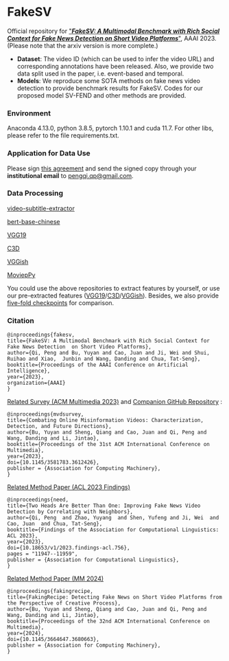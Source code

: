 # FakeSV
Official repository for ["***FakeSV: A Multimodal Benchmark with Rich Social Context for Fake News Detection on Short Video Platforms***"](https://arxiv.org/abs/2211.10973), AAAI 2023. (Please note that the arxiv version is more complete.)
- **Dataset**: The video ID (which can be used to infer the video URL) and corresponding annotations have been released. Also, we provide two data split used in the paper, i.e. event-based and temporal. 
- **Models**: We reproduce some SOTA methods on fake news video detection to provide benchmark results for FakeSV. Codes for our proposed model SV-FEND and other methods are provided. 

### Environment
Anaconda 4.13.0, python 3.8.5, pytorch 1.10.1 and cuda 11.7. For other libs, please refer to the file requirements.txt.

### Application for Data Use
Please sign [this agreement](https://drive.google.com/file/d/1Y4qVjRbV8MLIqiVn4gITA5Quk8_XDeer) and send the signed copy through your **institutional email** to pengqi.qp@gmail.com.

### Data Processing
[video-subtitle-extractor](https://github.com/YaoFANGUK/video-subtitle-extractor)

[bert-base-chinese](https://github.com/google-research/bert)

[VGG19](https://pytorch.org/vision/main/models)

[C3D](https://github.com/yyuanad/Pytorch_C3D_Feature_Extractor)

[VGGish](https://github.com/harritaylor/torchvggish)

[MoviepPy](https://github.com/Zulko/moviepy)

You could use the above repositories to extract features by yourself, or use our pre-extracted features ([VGG19](https://huggingface.co/datasets/MischaQI/FakeSV/blob/main/ptvgg19_frames.zip)/[C3D](https://huggingface.co/datasets/MischaQI/FakeSV/blob/main/c3d.zip)/[VGGish](https://huggingface.co/datasets/MischaQI/FakeSV/blob/main/dict_vid_audioconvfea.pkl)). Besides, we also provide [five-fold checkpoints](https://huggingface.co/datasets/MischaQI/FakeSV/tree/main/checkpoints) for comparison. 

### Citation
```
@inproceedings{fakesv, 
title={FakeSV: A Multimodal Benchmark with Rich Social Context for Fake News Detection  on Short Video Platforms}, 
author={Qi, Peng and Bu, Yuyan and Cao, Juan and Ji, Wei and Shui, Ruihao and Xiao,  Junbin and Wang, Danding and Chua, Tat-Seng}, 
booktitle={Proceedings of the AAAI Conference on Artificial Intelligence},
year={2023}, 
organization={AAAI} 
} 
```

[Related Survey (ACM Multimedia 2023)](https://arxiv.org/abs/2302.03242) and [Companion GitHub Repository](https://github.com/ICTMCG/Awesome-Misinfo-Video-Detection) :
```
@inproceedings{mvdsurvey, 
title={Combating Online Misinformation Videos: Characterization, Detection, and Future Directions}, 
author={Bu, Yuyan and Sheng, Qiang and Cao, Juan and Qi, Peng and Wang, Danding and Li, Jintao}, 
booktitle={Proceedings of the 31st ACM International Conference on Multimedia}, 
year={2023},
doi={10.1145/3581783.3612426},
publisher = {Association for Computing Machinery},
} 
```

[Related Method Paper (ACL 2023 Findings)](https://aclanthology.org/2023.findings-acl.756/) 
```
@inproceedings{need, 
title={Two Heads Are Better Than One: Improving Fake News Video Detection by Correlating with Neighbors}, 
author={Qi, Peng  and Zhao, Yuyang  and Shen, Yufeng and Ji, Wei  and Cao, Juan  and Chua, Tat-Seng}, 
booktitle={Findings of the Association for Computational Linguistics: ACL 2023}, 
year={2023},
doi={10.18653/v1/2023.findings-acl.756},
pages = "11947--11959",
publisher = {Association for Computational Linguistics},
} 
```

[Related Method Paper (MM 2024)](https://www.arxiv.org/abs/2407.16670) 
```
@inproceedings{fakingrecipe,
title={FakingRecipe: Detecting Fake News on Short Video Platforms from the Perspective of Creative Process},
author={Bu, Yuyan and Sheng, Qiang and Cao, Juan and Qi, Peng and Wang, Danding and Li, Jintao},
booktitle={Proceedings of the 32nd ACM International Conference on Multimedia},
year={2024},
doi={10.1145/3664647.3680663},
publisher = {Association for Computing Machinery},
}
```
